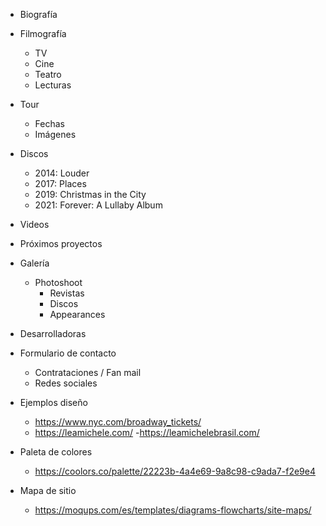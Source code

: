 - Biografía
- Filmografía
    - TV
    - Cine
    - Teatro
    - Lecturas
- Tour
    - Fechas
    - Imágenes
- Discos
    - 2014: Louder
    - 2017: Places
    - 2019: Christmas in the City
    - 2021: Forever: A Lullaby Album
- Videos
    
- Próximos proyectos

- Galería
    - Photoshoot
        - Revistas
        - Discos
        - Appearances

- Desarrolladoras   

- Formulario de contacto
    - Contrataciones / Fan mail
    - Redes sociales

- Ejemplos diseño
    - https://www.nyc.com/broadway_tickets/
    - https://leamichele.com/
    -https://leamichelebrasil.com/

- Paleta de colores
    - https://coolors.co/palette/22223b-4a4e69-9a8c98-c9ada7-f2e9e4

- Mapa de sitio
    - https://moqups.com/es/templates/diagrams-flowcharts/site-maps/